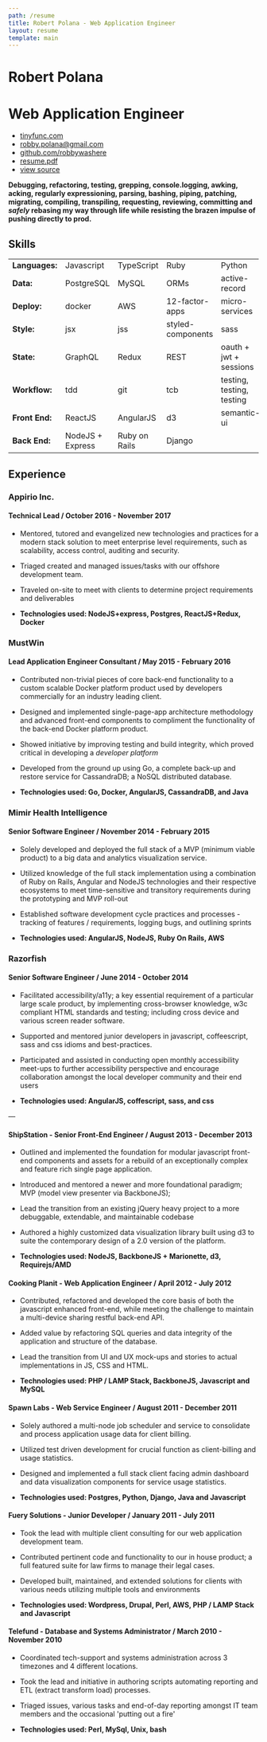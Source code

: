 ```yaml
---
path: /resume
title: Robert Polana - Web Application Engineer
layout: resume
template: main 
---
```


# Robert Polana

# Web Application Engineer

- [tinyfunc.com](https://tinyfunc.com)
- [robby.polana@gmail.com](mailto:robby.polana@gmail.com) 
- [github.com/robbywashere](https://github.com/robbywashere)
- [resume.pdf](https://tinyfunc.com/Robert_Polana_-_Web_Application_Engineer.pdf)
- [view source](https://github.com/robbywashere/tinyfunc/blob/master/src/markdown-pages/resume.md)

**Debugging, refactoring, testing, grepping, console.logging, awking, acking, regularly expressioning, parsing, bashing, piping, patching, migrating, compiling, transpiling, requesting, reviewing, committing and _safely_ rebasing my way through life while resisting the brazen impulse of pushing directly to prod.**

## Skills

|                |                  |               |                   |                           |                              |
| -------------- | ---------------- | ------------- | ----------------- | ------------------------- | ---------------------------- |
| **Languages:** | Javascript       | TypeScript    | Ruby              | Python                    | Go                           |
| **Data:**      | PostgreSQL       | MySQL         | ORMs              | active-record             | NoSQL                        |
| **Deploy:**    | docker           | AWS           | 12-factor-apps    | micro-services            | serverless                   |
| **Style:**     | jsx              | jss           | styled-components | sass                      | css                          |
| **State:**     | GraphQL          | Redux         | REST              | oauth + jwt + sessions    | single-page-app architecture |
| **Workflow:**  | tdd              | git           | tcb               | testing, testing, testing |
| **Front End:** | ReactJS          | AngularJS     | d3                | semantic-ui               | bootstrap                    |
| **Back End:**  | NodeJS + Express | Ruby on Rails | Django                                       

## Experience

### Appirio Inc.

#### Technical Lead / October 2016 - November 2017

- Mentored, tutored and evangelized new technologies and practices for a modern stack solution to meet enterprise level requirements, such as scalability, access control, auditing and security.

- Triaged created and managed issues/tasks with our offshore development team.

- Traveled on-site to meet with clients to determine project requirements and deliverables

* **Technologies used: NodeJS+express, Postgres, ReactJS+Redux, Docker**

### MustWin

#### Lead Application Engineer Consultant / May 2015 - February 2016

- Contributed non-trivial pieces of core back-end functionality to a custom scalable Docker platform product used by developers commercially for an industry leading client.

- Designed and implemented single-page-app architecture methodology and advanced front-end components to compliment the functionality of the back-end Docker platform product.

- Showed initiative by improving testing and build integrity, which proved critical in developing a _developer platform_

- Developed from the ground up using Go, a complete back-up and restore service for CassandraDB; a NoSQL distributed database.

- **Technologies used: Go, Docker, AngularJS, CassandraDB, and Java**

### Mimir Health Intelligence

#### Senior Software Engineer / November 2014 - February 2015

- Solely developed and deployed the full stack of a MVP (minimum viable product) to a big data and analytics visualization service.

- Utilized knowledge of the full stack implementation using a combination of Ruby on Rails, Angular and NodeJS technologies and their respective ecosystems to meet time-sensitive and transitory requirements during the prototyping and MVP roll-out

- Established software development cycle practices and processes - tracking of features / requirements, logging bugs, and outlining sprints

- **Technologies used: AngularJS, NodeJS, Ruby On Rails, AWS**

### Razorfish

#### Senior Software Engineer / June 2014 - October 2014

- Facilitated accessibility/a11y; a key essential requirement of a particular large scale product, by implementing cross-browser knowledge, w3c compliant HTML standards and testing; including cross device and various screen reader software.

- Supported and mentored junior developers in javascript, coffeescript, sass and css idioms and best-practices.

- Participated and assisted in conducting open monthly accessibility meet-ups to further accessibility perspective and encourage collaboration amongst the local developer community and their end users

- **Technologies used: AngularJS, coffescript, sass, and css**

&mdash;

#### ShipStation - Senior Front-End Engineer / August 2013 - December 2013

- Outlined and implemented the foundation for modular javascript front-end components and assets for a rebuild of an exceptionally complex and feature rich single page application.

- Introduced and mentored a newer and more foundational paradigm; MVP (model view presenter via BackboneJS);

- Lead the transition from an existing jQuery heavy project to a more debuggable, extendable, and maintainable codebase

- Authored a highly customized data visualization library built using d3 to suite the contemporary design of a 2.0 version of the platform.

- **Technologies used: NodeJS, BackboneJS + Marionette, d3, Requirejs/AMD**

#### Cooking Planit - Web Application Engineer / April 2012 - July 2012

- Contributed, refactored and developed the core basis of both the javascript enhanced front-end, while meeting the challenge to maintain a multi-device sharing restful back-end API.
- Added value by refactoring SQL queries and data integrity of the application and structure of the database.
- Lead the transition from UI and UX mock-ups and stories to actual implementations in JS, CSS and HTML.

- **Technologies used: PHP / LAMP Stack, BackboneJS, Javascript and MySQL**

#### Spawn Labs - Web Service Engineer / August 2011 - December 2011

- Solely authored a multi-node job scheduler and service to consolidate and process application usage data for client billing.
- Utilized test driven development for crucial function as client-billing and usage statistics.
- Designed and implemented a full stack client facing admin dashboard and data visualization components for service usage statistics.

- **Technologies used: Postgres, Python, Django, Java and Javascript**

#### Fuery Solutions - Junior Developer / January 2011 - July 2011

- Took the lead with multiple client consulting for our web application development team.
- Contributed pertinent code and functionality to our in house product; a full featured suite for law firms to manage their legal cases.
- Developed built, maintained, and extended solutions for clients with various needs utilizing multiple tools and environments

- **Technologies used: Wordpress, Drupal, Perl, AWS, PHP / LAMP Stack and Javascript**

#### Telefund - Database and Systems Administrator / March 2010 - November 2010

- Coordinated tech-support and systems administration across 3 timezones and 4 different locations.

- Took the lead and initiative in authoring scripts automating reporting and ETL (extract transform load) processes.

- Triaged issues, various tasks and end-of-day reporting amongst IT team members and the occasional 'putting out a fire'

- **Technologies used: Perl, MySql, Unix, bash**
